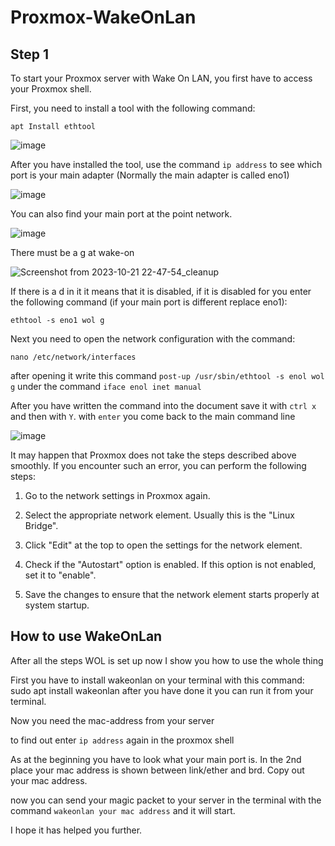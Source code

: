# Proxmox-WakeOnLan

## Step 1

To start your Proxmox server with Wake On LAN, you first have to access your Proxmox shell.

First, you need to install a tool with the following command:

`apt Install ethtool`

![image](https://github.com/selimAP/Proxmox-WOL/assets/91083639/911c1141-5cb3-40b6-9589-03ba21afb3bc)


After you have installed the tool, use the command `ip address` to see which port is your main adapter (Normally the main adapter is called eno1)

![image](https://github.com/selimAP/Proxmox-WOL/assets/91083639/b67220a4-7a4f-43ad-af20-c656e31bccfe)

You can also find your main port at the point network.

![image](https://github.com/selimAP/Proxmox-WOL/assets/91083639/f32bcb18-13e6-4ab8-a5b2-304dbe84a87b)

There must be a g at wake-on

![Screenshot from 2023-10-21 22-47-54_cleanup](https://github.com/selimAP/Proxmox-WOL/assets/91083639/2a22ddd4-3bca-4a66-8da9-fb62eb1c935b)

If there is a d in it it means that it is disabled, if it is disabled for you enter the following command 
(if your main port is different replace eno1):

`ethtool -s eno1 wol g`

Next you need to open the network configuration with the command:

`nano /etc/network/interfaces`

after opening it write this command `post-up /usr/sbin/ethtool -s enol wol g` under the command `iface enol inet manual` 

After you have written the command into the document save it with `ctrl x` and then with `Y`. with `enter` you come back to the main command line

![image](https://github.com/selimAP/Proxmox-WOL/assets/91083639/7f8348fc-dfc3-49f3-a00c-b9a0615fd760)

It may happen that Proxmox does not take the steps described above smoothly. If you encounter such an error, you can perform the following steps:

1. Go to the network settings in Proxmox again.

2.  Select the appropriate network element. Usually this is the "Linux Bridge".

3. Click "Edit" at the top to open the settings for the network element.

4. Check if the "Autostart" option is enabled. If this option is not enabled, set it to "enable".

5. Save the changes to ensure that the network element starts properly at system startup.

## How to use WakeOnLan

After all the steps WOL is set up now I show you how to use the whole thing 

First you have to install wakeonlan on your terminal with this command: sudo apt install wakeonlan after you have done it you can run it from your terminal. 

Now you need the mac-address from your server

to find out enter `ip address` again in the proxmox shell

As at the beginning you have to look what your main port is. In the 2nd place your mac address is shown between link/ether and brd. Copy out your mac address.

now you can send your magic packet to your server in the terminal with the command `wakeonlan your mac address` and it will start.

I hope it has helped you further.




























